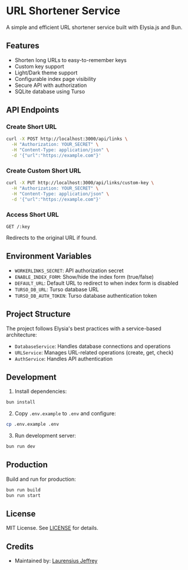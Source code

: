 # URL Shortener Service

A simple and efficient URL shortener service built with Elysia.js and Bun.

## Features

- Shorten long URLs to easy-to-remember keys
- Custom key support
- Light/Dark theme support
- Configurable index page visibility
- Secure API with authorization
- SQLite database using Turso

## API Endpoints

### Create Short URL

```bash
curl -X POST http://localhost:3000/api/links \
  -H "Authorization: YOUR_SECRET" \
  -H "Content-Type: application/json" \
  -d '{"url":"https://example.com"}'
```

### Create Custom Short URL

```bash
curl -X PUT http://localhost:3000/api/links/custom-key \
  -H "Authorization: YOUR_SECRET" \
  -H "Content-Type: application/json" \
  -d '{"url":"https://example.com"}'
```

### Access Short URL

```
GET /:key
```

Redirects to the original URL if found.

## Environment Variables

- `WORKERLINKS_SECRET`: API authorization secret
- `ENABLE_INDEX_FORM`: Show/hide the index form (true/false)
- `DEFAULT_URL`: Default URL to redirect to when index form is disabled
- `TURSO_DB_URL`: Turso database URL
- `TURSO_DB_AUTH_TOKEN`: Turso database authentication token

## Project Structure

The project follows Elysia's best practices with a service-based architecture:

- `DatabaseService`: Handles database connections and operations
- `URLService`: Manages URL-related operations (create, get, check)
- `AuthService`: Handles API authentication

## Development

1. Install dependencies:

```bash
bun install
```

2. Copy `.env.example` to `.env` and configure:

```bash
cp .env.example .env
```

3. Run development server:

```bash
bun run dev
```

## Production

Build and run for production:

```bash
bun run build
bun run start
```

## License

MIT License. See [LICENSE](LICENSE) for details.

## Credits

- Maintained by: [Laurensius Jeffrey](https://github.com/arcestia)
